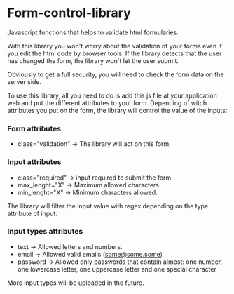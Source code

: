 # Form-control-library
Javascript functions that helps to validate html formularies.

With this library you won't worry about the validation of your forms even if you edit the html code by browser tools. If the library detects that the user has changed the form, the library won't let the user submit.

Obviously to get a full security, you will need to check the form data on the server side.

To use this library, all you need to do is add this js file at your application web and put the different attributes to your form. Depending of witch attributes you put on the form, the library will control the value of the inputs:



### Form attributes
  - class="validation" -> The library will act on this form.

### Input attributes
  - class="required" -> input required to submit the form.
  - max_lenght="X" -> Maximum allowed characters.
  - min_lenght="X" -> Minimum characters allowed.
  
The library will filter the input value with regex depending on the type attribute of input:

### Input types attributes
  - text -> Allowed letters and numbers.
  - email -> Allowed valid emails (some@some.some)
  - password -> Allowed only passwords that contain almost: one number, one lowercase letter, one uppercase letter and one special        character

More input types will be uploaded in the future.
